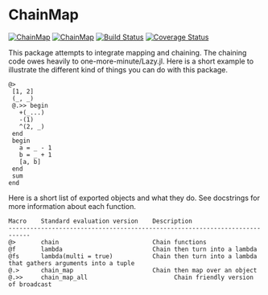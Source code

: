 # ChainMap

[![ChainMap](http://pkg.julialang.org/badges/ChainMap_0.4.svg)](http://pkg.julialang.org/?pkg=ChainMap)
[![ChainMap](http://pkg.julialang.org/badges/ChainMap_0.5.svg)](http://pkg.julialang.org/?pkg=ChainMap)
[![Build Status](https://travis-ci.org/bramtayl/ChainMap.jl.svg?branch=master)](https://travis-ci.org/bramtayl/ChainMap.jl)
[![Coverage Status](https://coveralls.io/repos/bramtayl/ChainMap.jl/badge.svg?branch=master&service=github)](https://coveralls.io/github/bramtayl/ChainMap.jl?branch=master)

This package attempts to integrate mapping and chaining.
The chaining code owes heavily to one-more-minute/Lazy.jl.
Here is a short example to illustrate the different kind of things you can do with this package.

```{julia}
@>
 [1, 2]
 (_, _)
 @.>> begin
   +(_...)
   -(1)
   ^(2, _)
 end
 begin
   a = _ - 1
   b = _ + 1
   [a, b]
 end
 sum
end
```

Here is a short list of exported objects and what they do. See docstrings for
more information about each function.

    Macro    Standard evaluation version    Description
    ----------------------------------------------------------------------------
    @>       chain                          Chain functions
    @f       lambda                         Chain then turn into a lambda
    @fs      lambda(multi = true)           Chain then turn into a lambda that gathers arguments into a tuple
    @.>      chain_map                      Chain then map over an object
    @.>>     chain_map_all                        Chain friendly version of broadcast

